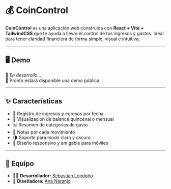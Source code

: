 # 💰 CoinControl

**CoinControl** es una aplicación web construida con **React + Vite + TailwindCSS** que te ayuda a llevar el control de tus ingresos y gastos. Ideal para tener claridad financiera de forma simple, visual e intuitiva.

---

## 🖥️ Demo

🚧 *En desarrollo...*  
🔗 Pronto estará disponible una demo pública.

---

## ✨ Características

- 📆 Registro de ingresos y egresos por fecha
- 🧮 Visualización de balance quincenal o mensual
- 📊 Resumen de categorías de gasto
- 📝 Notas por cada movimiento
- 🌗 Soporte para modo claro y oscuro
- 📱 Diseño responsivo y amigable para móviles

---
## 👥 Equipo

- 👨‍💻 **Desarrollador:** [Sebastian Londoño](#)
- 🎨 **Diseñadora:** [Ana Naranjo](#)